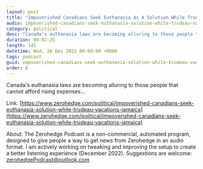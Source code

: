 ```yaml
---
layout: post
title: "Impoverished Canadians Seek Euthanasia As A Solution While Trudeau Vacations In Jamaica"
audio: impoverished-canadians-seek-euthanasia-solution-while-trudeau-vacations-jamaica-0
category: political
desc: "Canada's euthanasia laws are becoming alluring to those people that cannot afford rising expenses..."
duration: 00:02:25
length: 145
datetime: Wed, 28 Dec 2022 00:00:00 +0000
tags: podcast
guid: impoverished-canadians-seek-euthanasia-solution-while-trudeau-vacations-jamaica-0
order: 0
---
```

Canada's euthanasia laws are becoming alluring to those people that cannot afford rising expenses...

Link: [https://www.zerohedge.com/political/impoverished-canadians-seek-euthanasia-solution-while-trudeau-vacations-jamaica](https://www.zerohedge.com/political/impoverished-canadians-seek-euthanasia-solution-while-trudeau-vacations-jamaica)

About: The Zerohedge Podcast is a non-commercial, automated program, designed to give people a way to get news from Zerohedge in an audio format.  I am actively working on tweaking and improving the setup to create a better listening experience (December 2022).  Suggestions are welcome: [zerohedgePodcast@outlook.com](mailto:zerohedgePodcast@outlook.com)